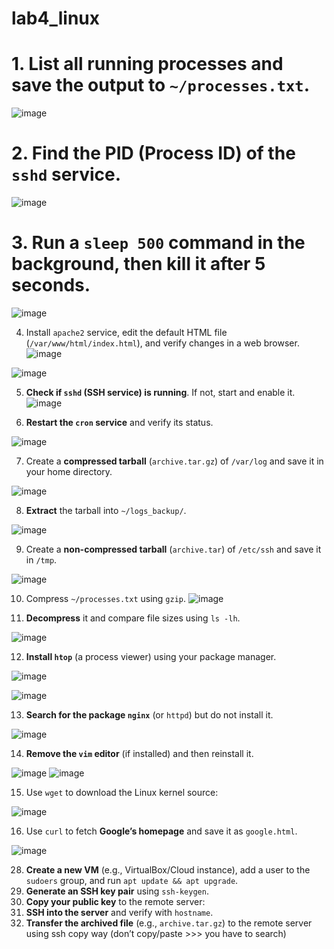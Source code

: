 # lab4_linux
# 1. List **all running processes** and save the output to `~/processes.txt`. 
![image](https://github.com/user-attachments/assets/4a32b425-37bf-4b97-aab6-64fec6897dea)

# 2. Find the **PID (Process ID)** of the `sshd` service.  
![image](https://github.com/user-attachments/assets/999e7563-8145-4bbf-92b5-3ef04cadf599)


# 3. Run a `sleep 500` command in the background, then **kill it** after 5 seconds.  

![image](https://github.com/user-attachments/assets/66f9e781-efa9-4a95-abb9-749850472f73)


4. Install `apache2` service, edit the default HTML file (`/var/www/html/index.html`), and verify changes in a web browser.
![image](https://github.com/user-attachments/assets/60b664d2-2597-4eb4-bf8f-a1063d8b5cf9)

![image](https://github.com/user-attachments/assets/0efa2831-cb6a-45fa-878e-d8a1549d8855)

     
5. **Check if `sshd` (SSH service) is running**. If not, start and enable it.
![image](https://github.com/user-attachments/assets/733e99be-ba85-40cd-abdc-adcc408ca927)

  
6. **Restart the `cron` service** and verify its status.

![image](https://github.com/user-attachments/assets/293539ae-2a63-46fa-aa06-4c7bcf370e2e)
 

7. Create a **compressed tarball** (`archive.tar.gz`) of `/var/log` and save it in your home directory.

![image](https://github.com/user-attachments/assets/79bac0ca-59ce-4ed1-8b8c-091836348b61)

     
8. **Extract** the tarball into `~/logs_backup/`.

![image](https://github.com/user-attachments/assets/2c3c6814-803a-428e-ba76-7c91797c027e)

    
9. Create a **non-compressed tarball** (`archive.tar`) of `/etc/ssh` and save it in `/tmp`.  

![image](https://github.com/user-attachments/assets/94768a01-85ce-4b66-a86c-c85a02474b63)

10. Compress `~/processes.txt` using `gzip`.
![image](https://github.com/user-attachments/assets/45bd332e-d8f6-4103-82ce-5dece5723593)

11. **Decompress** it and compare file sizes using `ls -lh`.

![image](https://github.com/user-attachments/assets/537cc321-e28e-4fb9-8619-5d5506701853)

12. **Install `htop`** (a process viewer) using your package manager.

![image](https://github.com/user-attachments/assets/788bec63-2038-4c57-9d1a-b49493704e87)

![image](https://github.com/user-attachments/assets/028f98de-60c5-4ecf-a528-b9e4095e7c89)

  
13. **Search for the package `nginx`** (or `httpd`) but do not install it.

![image](https://github.com/user-attachments/assets/a1d1731d-0592-444a-91be-17e1d8af1d1d)

 
14. **Remove the `vim` editor** (if installed) and then reinstall it.

![image](https://github.com/user-attachments/assets/75564cde-50c9-4e85-b8bb-db44caa9fc62)
![image](https://github.com/user-attachments/assets/29f666f8-94f2-40a0-afe3-aecf154de212)    

15. Use `wget` to download the Linux kernel source:

![image](https://github.com/user-attachments/assets/2fa52cb4-cf55-4914-9db0-9556df52b5e4)

     
16. Use `curl` to fetch **Google’s homepage** and save it as `google.html`.

![image](https://github.com/user-attachments/assets/4d8e6153-3122-43a6-89ab-9f5d84deccce)


28. **Create a new VM** (e.g., VirtualBox/Cloud instance), add a user to the `sudoers` group, and run `apt update && apt upgrade`.  
29. **Generate an SSH key pair** using `ssh-keygen`.  
30. **Copy your public key** to the remote server:  
31. **SSH into the server** and verify with `hostname`.  
32. **Transfer the archived file** (e.g., `archive.tar.gz`) to the remote server using ssh copy way (don’t copy/paste >>> you have to search)
